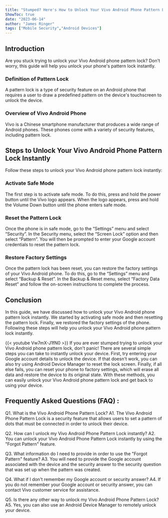 ```yaml
---
title: "Stumped? Here's How to Unlock Your Vivo Android Phone Pattern Lock Instantly!"
ShowToc: true 
date: "2023-06-14"
author: "James Ringer" 
tags: ["Mobile Security","Android Devices"]
---
```

## Introduction
Are you stuck trying to unlock your Vivo Android phone pattern lock? Don't worry, this guide will help you unlock your phone's pattern lock instantly.

### Definition of Pattern Lock
A pattern lock is a type of security feature on an Android phone that requires a user to draw a predefined pattern on the device's touchscreen to unlock the device.

### Overview of Vivo Android Phone
Vivo is a Chinese smartphone manufacturer that produces a wide range of Android phones. These phones come with a variety of security features, including pattern lock.

## Steps to Unlock Your Vivo Android Phone Pattern Lock Instantly
Follow these steps to unlock your Vivo Android phone pattern lock instantly:

### Activate Safe Mode
The first step is to activate safe mode. To do this, press and hold the power button until the Vivo logo appears. When the logo appears, press and hold the Volume Down button until the phone enters safe mode.

### Reset the Pattern Lock
Once the phone is in safe mode, go to the “Settings” menu and select “Security”. In the Security menu, select the “Screen Lock” option and then select “Pattern”. You will then be prompted to enter your Google account credentials to reset the pattern lock.

### Restore Factory Settings
Once the pattern lock has been reset, you can restore the factory settings of your Vivo Android phone. To do this, go to the “Settings” menu and select “Backup & Reset”. In the Backup & Reset menu, select “Factory Data Reset” and follow the on-screen instructions to complete the process.

## Conclusion
In this guide, we have discussed how to unlock your Vivo Android phone pattern lock instantly. We started by activating safe mode and then resetting the pattern lock. Finally, we restored the factory settings of the phone. Following these steps will help you unlock your Vivo Android phone pattern lock instantly.

{{< youtube Vw7mX-J1fN0 >}} 
If you are ever stumped trying to unlock your Vivo Android phone pattern lock, don't panic! There are several simple steps you can take to instantly unlock your device. First, try entering your Google account details to unlock the device. If that doesn't work, you can also try using Android Device Manager to reset the lock screen. Finally, if all else fails, you can reset your phone to factory settings, which will erase all data and restore the device to its original state. With these methods, you can easily unlock your Vivo Android phone pattern lock and get back to using your device.

## Frequently Asked Questions (FAQ) :
Q1. What is the Vivo Android Phone Pattern Lock?
A1. The Vivo Android Phone Pattern Lock is a security feature that allows users to set a pattern of dots that must be connected in order to unlock their device.

Q2. How can I unlock my Vivo Android Phone Pattern Lock instantly?
A2. You can unlock your Vivo Android Phone Pattern Lock instantly by using the "Forgot Pattern" feature.

Q3. What information do I need to provide in order to use the "Forgot Pattern" feature?
A3. You will need to provide the Google account associated with the device and the security answer to the security question that was set up when the pattern was created.

Q4. What if I don't remember my Google account or security answer?
A4. If you do not remember your Google account or security answer, you can contact Vivo customer service for assistance.

Q5. Is there any other way to unlock my Vivo Android Phone Pattern Lock?
A5. Yes, you can also use an Android Device Manager to remotely unlock your device.


